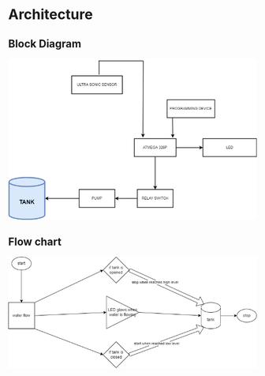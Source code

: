 # Architecture
## Block Diagram
![](https://github.com/ShrinathDawari/M2_SmartWaterLevelManagementSystem/blob/e2819ec572de1da7b00ecc10b915f625d80a52d7/2_Architecture/Block%20Diagram/Block_Diagram.jpg)
## Flow chart
![](https://github.com/ShrinathDawari/M2_SmartWaterLevelManagementSystem/blob/e2819ec572de1da7b00ecc10b915f625d80a52d7/2_Architecture/Data%20Flow%20diagram/Flow_Diagram.png)


